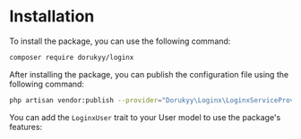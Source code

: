 # Installation
To install the package, you can use the following command:

```bash
composer require dorukyy/loginx
```

After installing the package, you can publish the configuration file using the following command:

```bash
php artisan vendor:publish --provider="Dorukyy\Loginx\LoginxServiceProvider"
```

You can add the `LoginxUser` trait to your User model to use the package's features:


